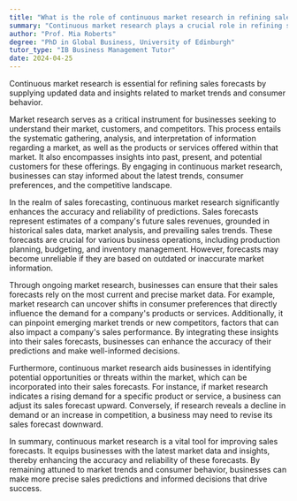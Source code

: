 ```yaml
---
title: "What is the role of continuous market research in refining sales forecasts?"
summary: "Continuous market research plays a crucial role in refining sales forecasts by providing updated data and insights on market trends and consumer behaviour."
author: "Prof. Mia Roberts"
degree: "PhD in Global Business, University of Edinburgh"
tutor_type: "IB Business Management Tutor"
date: 2024-04-25
---
```


Continuous market research is essential for refining sales forecasts by supplying updated data and insights related to market trends and consumer behavior.

Market research serves as a critical instrument for businesses seeking to understand their market, customers, and competitors. This process entails the systematic gathering, analysis, and interpretation of information regarding a market, as well as the products or services offered within that market. It also encompasses insights into past, present, and potential customers for these offerings. By engaging in continuous market research, businesses can stay informed about the latest trends, consumer preferences, and the competitive landscape.

In the realm of sales forecasting, continuous market research significantly enhances the accuracy and reliability of predictions. Sales forecasts represent estimates of a company's future sales revenues, grounded in historical sales data, market analysis, and prevailing sales trends. These forecasts are crucial for various business operations, including production planning, budgeting, and inventory management. However, forecasts may become unreliable if they are based on outdated or inaccurate market information.

Through ongoing market research, businesses can ensure that their sales forecasts rely on the most current and precise market data. For example, market research can uncover shifts in consumer preferences that directly influence the demand for a company's products or services. Additionally, it can pinpoint emerging market trends or new competitors, factors that can also impact a company's sales performance. By integrating these insights into their sales forecasts, businesses can enhance the accuracy of their predictions and make well-informed decisions.

Furthermore, continuous market research aids businesses in identifying potential opportunities or threats within the market, which can be incorporated into their sales forecasts. For instance, if market research indicates a rising demand for a specific product or service, a business can adjust its sales forecast upward. Conversely, if research reveals a decline in demand or an increase in competition, a business may need to revise its sales forecast downward.

In summary, continuous market research is a vital tool for improving sales forecasts. It equips businesses with the latest market data and insights, thereby enhancing the accuracy and reliability of these forecasts. By remaining attuned to market trends and consumer behavior, businesses can make more precise sales predictions and informed decisions that drive success.
    